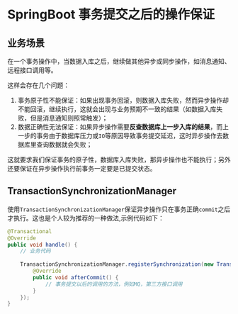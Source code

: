 # SpringBoot 事务提交之后的操作保证

## 业务场景

在一个事务操作中，当数据入库之后，继续做其他异步或同步操作，如消息通知、远程接口调用等。

这样会存在几个问题：

1. 事务原子性不能保证：如果出现事务回滚，则数据入库失败，然而异步操作却不能回滚，继续执行，这就会出现与业务预期不一致的结果（如数据入库失败，但是消息通知则照常触发）；
2. 数据正确性无法保证：如果异步操作需要**反查数据库上一步入库的结果**，而上一步的事务由于数据库压力或`IO`等原因导致事务提交延迟，这时异步操作去数据库里查询数据就会失败；

这就要求我们保证事务的原子性，数据库入库失败，那异步操作也不能执行；另外还要保证在异步操作执行前事务一定要是已提交状态。

## TransactionSynchronizationManager

使用`TransactionSynchronizationManager`保证异步操作只在事务正确`commit`之后才执行。这也是个人较为推荐的一种做法,示例代码如下：

```java
@Transactional
@Override
public void handle() {
    // 业务代码
        
    TransactionSynchronizationManager.registerSynchronization(new TransactionSynchronizationAdapter() {
        @Override
        public void afterCommit() {
            // 事务提交以后的调用的方法，例如MQ，第三方接口调用
        }
    });
}
```